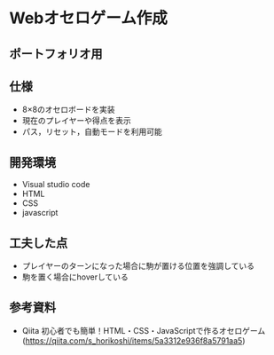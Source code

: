 # Webオセロゲーム作成
## ポートフォリオ用

## 仕様
- 8×8のオセロボードを実装
- 現在のプレイヤーや得点を表示
- パス，リセット，自動モードを利用可能

## 開発環境
- Visual studio code
- HTML
- CSS
- javascript

## 工夫した点
- プレイヤーのターンになった場合に駒が置ける位置を強調している
- 駒を置く場合にhoverしている

## 参考資料
- Qiita 初心者でも簡単！HTML・CSS・JavaScriptで作るオセロゲーム(https://qiita.com/s_horikoshi/items/5a3312e936f8a5791aa5)

